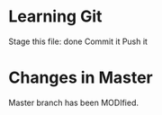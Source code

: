 # Learning Git
Stage this file: done
Commit it
Push it

# Changes in Master
Master branch has been MODIfied.